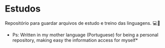 # Estudos

Repositório para guardar arquivos de estudo e treino das linguagens. 💻📒

* Ps: Written in my mother language (Portuguese) for being a personal repository, making easy the information access for myself*
